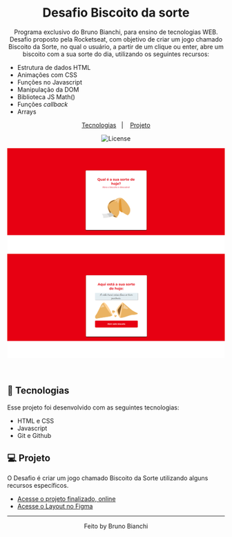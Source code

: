 <h1 align="center"> Desafio Biscoito da sorte </h1>

<p align="center">
Programa exclusivo do Bruno Bianchi, para ensino de tecnologias WEB. <br/>
Desafio proposto pela Rocketseat, com objetivo de criar um jogo chamado Biscoito da Sorte, no qual o usuário, a partir de um clique ou enter, abre um biscoito com a sua sorte do dia, utilizando os seguintes recursos:

- Estrutura de dados HTML
- Animações com CSS
- Funções no Javascript
- Manipulação da DOM
- Biblioteca JS Math()
- Funções *callback*
- Arrays


</p>

<p align="center">
  <a href="#-tecnologias">Tecnologias</a>&nbsp;&nbsp;&nbsp;|&nbsp;&nbsp;&nbsp;
  <a href="#-projeto">Projeto</a>
<p align="center">
  <img alt="License" src="https://img.shields.io/static/v1?label=license&message=MIT&color=49AA26&labelColor=000000">
</p>
<p align="center">
  <img alt="" src="./assents/img1.png">
  <img alt="" src="./assents/img2.png">
</p>

<br>

## 🚀 Tecnologias

Esse projeto foi desenvolvido com as seguintes tecnologias:

- HTML e CSS
- Javascript
- Git e Github

## 💻 Projeto

O Desafio é criar um jogo chamado Biscoito da Sorte utilizando alguns recursos específicos.

- [Acesse o projeto finalizado, online](https://brunobianchi13.github.io/Desafio-Biscoito-da-Sorte/)
- [Acesse o Layout no Figma](https://www.figma.com/file/n0Oc9hQgDoAdI6DlSDWNzp/Biscoito-da-Sorte-(Community)?node-id=0%3A1&mode=dev)

---

<p align="center">
Feito by Bruno Bianchi
</p>